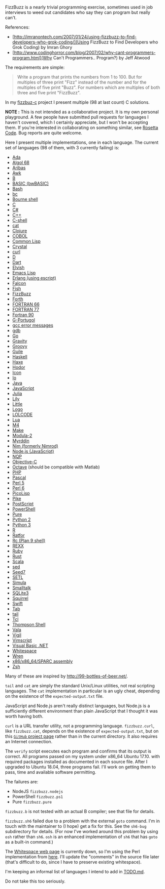 FizzBuzz is a nearly trivial programming exercise, sometimes used in
job interviews to weed out candidates who say they can program but
really can't.

References:

- [http://imranontech.com/2007/01/24/using-fizzbuzz-to-find-developers-who-grok-coding/](Using FizzBuzz to Find Developers who Grok Coding) by Imran Ghory
- [http://www.codinghorror.com/blog/2007/02/why-cant-programmers-program.html](Why Can't Programmers.. Program?) by Jeff Atwood

The requirements are simple:

> Write a program that prints the numbers from 1 to 100. But for multiples
> of three print "Fizz" instead of the number and for the multiples of
> five print "Buzz". For numbers which are multiples of both three and
> five print "FizzBuzz".

In my [fizzbuz-c](https://github.com/Keith-S-Thompson/fizzbuzz-c) project
I present multiple (98 at last count) C solutions.

**NOTE :** This is not intended as a collaborative project.  It is my
own personal playground.  A few people have submitted pull requests for
languages I haven't covered, which I certainly appreciate, but I won't
be accepting them.  If you're interested in collaborating on something
similar, see [Rosetta Code](http://rosettacode.org/wiki/Rosetta_Code).
Bug reports are quite welcome.

Here I present multiple implementations, one in each language.
The current set of languages (98 of them, with 3 currently failing) is:

- [Ada](https://github.com/Keith-S-Thompson/fizzbuzz-polyglot/blob/master/fizzbuzz.adb)
- [Algol 68](https://github.com/Keith-S-Thompson/fizzbuzz-polyglot/blob/master/fizzbuzz.a68)
- [Aribas](https://github.com/Keith-S-Thompson/fizzbuzz-polyglot/blob/master/fizzbuzz.aribas)
- [Awk](https://github.com/Keith-S-Thompson/fizzbuzz-polyglot/blob/master/fizzbuzz.awk)
- [B](https://github.com/Keith-S-Thompson/fizzbuzz-polyglot/blob/master/fizzbuzz.b)
- [BASIC (bwBASIC)](https://github.com/Keith-S-Thompson/fizzbuzz-polyglot/blob/master/fizzbuzz.bas)
- [Bash](https://github.com/Keith-S-Thompson/fizzbuzz-polyglot/blob/master/fizzbuzz.bash)
- [bc](https://github.com/Keith-S-Thompson/fizzbuzz-polyglot/blob/master/fizzbuzz.bc)
- [Bourne shell](https://github.com/Keith-S-Thompson/fizzbuzz-polyglot/blob/master/fizzbuzz.sh)
- [C](https://github.com/Keith-S-Thompson/fizzbuzz-polyglot/blob/master/fizzbuzz.c)
- [C#](https://github.com/Keith-S-Thompson/fizzbuzz-polyglot/blob/master/fizzbuzz.cs)
- [C++](https://github.com/Keith-S-Thompson/fizzbuzz-polyglot/blob/master/fizzbuzz.cpp)
- [C-shell](https://github.com/Keith-S-Thompson/fizzbuzz-polyglot/blob/master/fizzbuzz.csh)
- [cat](https://github.com/Keith-S-Thompson/fizzbuzz-polyglot/blob/master/fizzbuzz.cat)
- [Clojure](https://github.com/Keith-S-Thompson/fizzbuzz-polyglot/blob/master/fizzbuzz.clojure)
- [COBOL](https://github.com/Keith-S-Thompson/fizzbuzz-polyglot/blob/master/fizzbuzz.cob)
- [Common Lisp](https://github.com/Keith-S-Thompson/fizzbuzz-polyglot/blob/master/fizzbuzz.clisp)
- [Crystal](https://github.com/Keith-S-Thompson/fizzbuzz-polyglot/blob/master/fizzbuzz.crystal)
- [curl](https://github.com/Keith-S-Thompson/fizzbuzz-polyglot/blob/master/fizzbuzz.curl)
- [D](https://github.com/Keith-S-Thompson/fizzbuzz-polyglot/blob/master/fizzbuzz.d)
- [Dart](https://github.com/Keith-S-Thompson/fizzbuzz-polyglot/blob/master/fizzbuzz.dart)
- [Elvish](https://github.com/Keith-S-Thompson/fizzbuzz-polyglot/blob/master/fizzbuzz.elvish)
- [Emacs Lisp](https://github.com/Keith-S-Thompson/fizzbuzz-polyglot/blob/master/fizzbuzz.elisp)
- [Erlang (using escript)](https://github.com/Keith-S-Thompson/fizzbuzz-polyglot/blob/master/fizzbuzz.erl)
- [Falcon](https://github.com/Keith-S-Thompson/fizzbuzz-polyglot/blob/master/fizzbuzz.fal)
- [Fish](https://github.com/Keith-S-Thompson/fizzbuzz-polyglot/blob/master/fizzbuzz.fish)
- [FizzBuzz](https://github.com/Keith-S-Thompson/fizzbuzz-polyglot/blob/master/fizzbuzz.fizzbuzz)
- [Forth](https://github.com/Keith-S-Thompson/fizzbuzz-polyglot/blob/master/fizzbuzz.fs)
- [FORTRAN 66](https://github.com/Keith-S-Thompson/fizzbuzz-polyglot/blob/master/fizzbuzz.f66)
- [FORTRAN 77](https://github.com/Keith-S-Thompson/fizzbuzz-polyglot/blob/master/fizzbuzz.f)
- [Fortran 90](https://github.com/Keith-S-Thompson/fizzbuzz-polyglot/blob/master/fizzbuzz.f90)
- [G-Portugol](https://github.com/Keith-S-Thompson/fizzbuzz-polyglot/blob/master/fizzbuzz.gpt)
- [gcc error messages](https://github.com/Keith-S-Thompson/fizzbuzz-polyglot/blob/master/fizzbuzz.gcc)
- [gdb](https://github.com/Keith-S-Thompson/fizzbuzz-polyglot/blob/master/fizzbuzz.gdb)
- [Go](https://github.com/Keith-S-Thompson/fizzbuzz-polyglot/blob/master/fizzbuzz.go)
- [Gravity](https://github.com/Keith-S-Thompson/fizzbuzz-polyglot/blob/master/fizzbuzz.gravity)
- [Groovy](https://github.com/Keith-S-Thompson/fizzbuzz-polyglot/blob/master/fizzbuzz.groovy)
- [Guile](https://github.com/Keith-S-Thompson/fizzbuzz-polyglot/blob/master/fizzbuzz.guile)
- [Haskell](https://github.com/Keith-S-Thompson/fizzbuzz-polyglot/blob/master/fizzbuzz.hs)
- [Haxe](https://github.com/Keith-S-Thompson/fizzbuzz-polyglot/blob/master/fizzbuzz.hx)
- [Hodor](https://github.com/Keith-S-Thompson/fizzbuzz-polyglot/blob/master/fizzbuzz.hodor)
- [Icon](https://github.com/Keith-S-Thompson/fizzbuzz-polyglot/blob/master/fizzbuzz.icn)
- [Io](https://github.com/Keith-S-Thompson/fizzbuzz-polyglot/blob/master/fizzbuzz.io)
- [Java](https://github.com/Keith-S-Thompson/fizzbuzz-polyglot/blob/master/fizzbuzz.java)
- [JavaScript](https://github.com/Keith-S-Thompson/fizzbuzz-polyglot/blob/master/fizzbuzz.js)
- [Julia](https://github.com/Keith-S-Thompson/fizzbuzz-polyglot/blob/master/fizzbuzz.jl)
- [Lily](https://github.com/Keith-S-Thompson/fizzbuzz-polyglot/blob/master/fizzbuzz.lily)
- [Little](https://github.com/Keith-S-Thompson/fizzbuzz-polyglot/blob/master/fizzbuzz.l)
- [Logo](https://github.com/Keith-S-Thompson/fizzbuzz-polyglot/blob/master/fizzbuzz.logo)
- [LOLCODE](https://github.com/Keith-S-Thompson/fizzbuzz-polyglot/blob/master/fizzbuzz.lol)
- [Lua](https://github.com/Keith-S-Thompson/fizzbuzz-polyglot/blob/master/fizzbuzz.lua)
- [M4](https://github.com/Keith-S-Thompson/fizzbuzz-polyglot/blob/master/fizzbuzz.m4)
- [Make](https://github.com/Keith-S-Thompson/fizzbuzz-polyglot/blob/master/fizzbuzz.mk)
- [Modula-2](https://github.com/Keith-S-Thompson/fizzbuzz-polyglot/blob/master/fizzbuzz.mod)
- [Myrddin](https://github.com/Keith-S-Thompson/fizzbuzz-polyglot/blob/master/fizzbuzz.myr)
- [Nim (formerly Nimrod)](https://github.com/Keith-S-Thompson/fizzbuzz-polyglot/blob/master/fizzbuzz.nim)
- [Node.js (JavaScript)](https://github.com/Keith-S-Thompson/fizzbuzz-polyglot/blob/master/fizzbuzz.nodejs)
- [NQP](https://github.com/Keith-S-Thompson/fizzbuzz-polyglot/blob/master/fizzbuzz.nqp)
- [Objective-C](https://github.com/Keith-S-Thompson/fizzbuzz-polyglot/blob/master/fizzbuzz.m)
- [Octave](https://github.com/Keith-S-Thompson/fizzbuzz-polyglot/blob/master/fizzbuzz.octave) (should be compatible with Matlab)
- [PHP](https://github.com/Keith-S-Thompson/fizzbuzz-polyglot/blob/master/fizzbuzz.php)
- [Pascal](https://github.com/Keith-S-Thompson/fizzbuzz-polyglot/blob/master/fizzbuzz.pas)
- [Perl 5](https://github.com/Keith-S-Thompson/fizzbuzz-polyglot/blob/master/fizzbuzz.pl)
- [Perl 6](https://github.com/Keith-S-Thompson/fizzbuzz-polyglot/blob/master/fizzbuzz.pl6)
- [PicoLisp](https://github.com/Keith-S-Thompson/fizzbuzz-polyglot/blob/master/fizzbuzz.picolisp)
- [Pike](https://github.com/Keith-S-Thompson/fizzbuzz-polyglot/blob/master/fizzbuzz.pike)
- [PostScript](https://github.com/Keith-S-Thompson/fizzbuzz-polyglot/blob/master/fizzbuzz.ps)
- [PowerShell](https://github.com/Keith-S-Thompson/fizzbuzz-polyglot/blob/master/fizzbuzz.ps1)
- [Pure](https://github.com/Keith-S-Thompson/fizzbuzz-polyglot/blob/master/fizzbuzz.pure)
- [Python 2](https://github.com/Keith-S-Thompson/fizzbuzz-polyglot/blob/master/fizzbuzz.py)
- [Python 3](https://github.com/Keith-S-Thompson/fizzbuzz-polyglot/blob/master/fizzbuzz.py3)
- [R](https://github.com/Keith-S-Thompson/fizzbuzz-polyglot/blob/master/fizzbuzz.r)
- [Ratfor](https://github.com/Keith-S-Thompson/fizzbuzz-polyglot/blob/master/fizzbuzz.ratfor)
- [Rc (Plan 9 shell)](https://github.com/Keith-S-Thompson/fizzbuzz-polyglot/blob/master/fizzbuzz.rc)
- [REXX](https://github.com/Keith-S-Thompson/fizzbuzz-polyglot/blob/master/fizzbuzz.rexx)
- [Ruby](https://github.com/Keith-S-Thompson/fizzbuzz-polyglot/blob/master/fizzbuzz.rb)
- [Rust](https://github.com/Keith-S-Thompson/fizzbuzz-polyglot/blob/master/fizzbuzz.rs)
- [Scala](https://github.com/Keith-S-Thompson/fizzbuzz-polyglot/blob/master/fizzbuzz.scala)
- [sed](https://github.com/Keith-S-Thompson/fizzbuzz-polyglot/blob/master/fizzbuzz.sed)
- [Seed7](https://github.com/Keith-S-Thompson/fizzbuzz-polyglot/blob/master/fizzbuzz.sd7)
- [SETL](https://github.com/Keith-S-Thompson/fizzbuzz-polyglot/blob/master/fizzbuzz.setl)
- [Simula](https://github.com/Keith-S-Thompson/fizzbuzz-polyglot/blob/master/fizzbuzz.sim)
- [Smalltalk](https://github.com/Keith-S-Thompson/fizzbuzz-polyglot/blob/master/fizzbuzz.st)
- [SQLite3](https://github.com/Keith-S-Thompson/fizzbuzz-polyglot/blob/master/fizzbuzz.sqlite3)
- [Squirrel](https://github.com/Keith-S-Thompson/fizzbuzz-polyglot/blob/master/fizzbuzz.squirrel)
- [Swift](https://github.com/Keith-S-Thompson/fizzbuzz-polyglot/blob/master/fizzbuzz.swift)
- [Tab](https://github.com/Keith-S-Thompson/fizzbuzz-polyglot/blob/master/fizzbuzz.tab)
- [tail](https://github.com/Keith-S-Thompson/fizzbuzz-polyglot/blob/master/fizzbuzz.tail)
- [Tcl](https://github.com/Keith-S-Thompson/fizzbuzz-polyglot/blob/master/fizzbuzz.tcl)
- [Thompson Shell](https://github.com/Keith-S-Thompson/fizzbuzz-polyglot/blob/master/fizzbuzz.sh6)
- [Vala](https://github.com/Keith-S-Thompson/fizzbuzz-polyglot/blob/master/fizzbuzz.vala)
- [Vigil](https://github.com/Keith-S-Thompson/fizzbuzz-polyglot/blob/master/fizzbuzz.vg)
- [Vimscript](https://github.com/Keith-S-Thompson/fizzbuzz-polyglot/blob/master/fizzbuzz.vim)
- [Visual Basic .NET](https://github.com/Keith-S-Thompson/fizzbuzz-polyglot/blob/master/fizzbuzz.vb)
- [Whitespace](https://github.com/Keith-S-Thompson/fizzbuzz-polyglot/blob/master/fizzbuzz.ws)
- [Wren](https://github.com/Keith-S-Thompson/fizzbuzz-polyglot/blob/master/fizzbuzz.wren)
- [x86/x86_64/SPARC assembly](https://github.com/Keith-S-Thompson/fizzbuzz-polyglot/blob/master/fizzbuzz.sx)
- [Zsh](https://github.com/Keith-S-Thompson/fizzbuzz-polyglot/blob/master/fizzbuzz.zsh)

Many of these are inspired by http://99-bottles-of-beer.net/.

`tail` and `cat` are simply the standard Unix/Linux utilities, not real
scripting languages.  The `cat` implementation in particular is an ugly
cheat, depending on the existence of the `expected-output.txt` file.

JavaScript and Node.js aren't really distinct languages, but Node.js
is a sufficiently different environment than plain JavaScript that
I thought it was worth having both.

`curl` is a URL transfer utility, not a programming language.
`fizzbuzz.curl`, like `fizzbuzz.cat`, depends on the existence
of `expected-output.txt`, but on this [`GitHub` project
page](https://github.com/Keith-S-Thompson/fizzbuzz-polyglot) rather
than in the current directory.  It also requires an Internet connection.

The `verify` script executes each program and confirms that its
output is correct.  All programs passed on my system under x86_64
Ubuntu 17.10.  with required packages installed as documented in each
source file.  After I upgraded to Ubuntu 18.04, three programs fail.
I'll work on getting them to pass, time and available software
permitting.

The failures are:
- NodeJS `fizzbuzz.nodejs`
- PowerShell `fizzbuzz.ps1`
- Pure `fizzbuzz.pure`

`fizzbuzz.b` is not tested with an actual B compiler; see that file
for details.

`fizzbuzz.sh6` failed due to a problem with the external `goto` command.
I'm in touch with the maintainer to (I hope) get a fix for this.  See
the `sh6-bug` subdirectory for details.  (For now I've worked around
this problem by using `osh` rather than `sh6`. `osh` is an enhanced
implementation of `sh6` that has `goto` as a built-in command.)

The [Whitespace web page](http://compsoc.dur.ac.uk/whitespace/)
is currently down, so I'm using the Perl implementation from
[here](https://github.com/hostilefork/whitespacers/).  I'll update
the "comments" in the source file later (that's difficult to do,
since I have to preserve existing whitespace).

I'm keeping an informal list of languages I intend to add in
[TODO.md](https://github.com/Keith-S-Thompson/fizzbuzz-polyglot/blob/master/TODO.md).

Do not take this too seriously.
